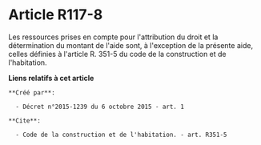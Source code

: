 # Article R117-8

Les ressources prises en compte pour l'attribution du droit et la détermination du montant de l'aide sont, à l'exception de
la présente aide, celles définies à l'article R. 351-5 du code de la construction et de l'habitation.

**Liens relatifs à cet article**

	**Créé par**:

	  - Décret n°2015-1239 du 6 octobre 2015 - art. 1

	**Cite**:

	  - Code de la construction et de l'habitation. - art. R351-5
